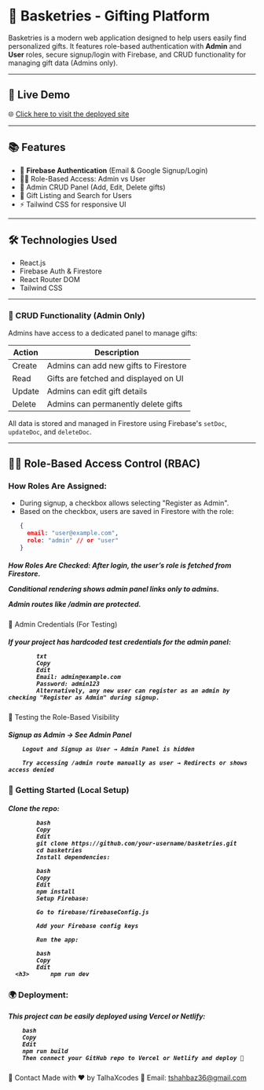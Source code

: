 # 🎁 Basketries - Gifting Platform

Basketries is a modern web application designed to help users easily find personalized gifts. It features role-based authentication with **Admin** and **User** roles, secure signup/login with Firebase, and CRUD functionality for managing gift data (Admins only).

---

## 🚀 Live Demo

🌐 [Click here to visit the deployed site](https://your-deployed-link.vercel.app)

---

## 📚 Features

- 🔐 **Firebase Authentication** (Email & Google Signup/Login)
- 🧑‍💻 Role-Based Access: Admin vs User
- 📝 Admin CRUD Panel (Add, Edit, Delete gifts)
- 🎁 Gift Listing and Search for Users
- ⚡ Tailwind CSS for responsive UI

---

## 🛠️ Technologies Used

- React.js
- Firebase Auth & Firestore
- React Router DOM
- Tailwind CSS

---

### 🔄 CRUD Functionality (Admin Only)

Admins have access to a dedicated panel to manage gifts:

| Action   | Description                              |
|----------|------------------------------------------|
| Create   | Admins can add new gifts to Firestore    |
| Read     | Gifts are fetched and displayed on UI    |
| Update   | Admins can edit gift details             |
| Delete   | Admins can permanently delete gifts      |

All data is stored and managed in Firestore using Firebase's `setDoc`, `updateDoc`, and `deleteDoc`.

---

## 🧑‍⚖️ Role-Based Access Control (RBAC)

### How Roles Are Assigned:
- During signup, a checkbox allows selecting "Register as Admin".
- Based on the checkbox, users are saved in Firestore with the role:
  ```json
  {
    email: "user@example.com",
    role: "admin" // or "user"
  }

<h5>How Roles Are Checked:
After login, the user’s role is fetched from Firestore.

Conditional rendering shows admin panel links only to admins.

Admin routes like /admin are protected.</h5>

🔐 Admin Credentials (For Testing)

<h5>If your project has hardcoded test credentials for the admin panel:

            txt
            Copy
            Edit
            Email: admin@example.com
            Password: admin123
            Alternatively, any new user can register as an admin by checking "Register as Admin" during signup.
</h5>



🧪 Testing the Role-Based Visibility

<h5>
        Signup as Admin → See Admin Panel

        Logout and Signup as User → Admin Panel is hidden

        Try accessing /admin route manually as user → Redirects or shows access denied
</h5>

###  🚀 Getting Started (Local Setup)
  <h5>      Clone the repo:

            bash
            Copy
            Edit
            git clone https://github.com/your-username/basketries.git
            cd basketries
            Install dependencies:

            bash
            Copy
            Edit
            npm install
            Setup Firebase:

            Go to firebase/firebaseConfig.js

            Add your Firebase config keys

            Run the app:

            bash
            Copy
            Edit
      <h3>      npm run dev
###  🌍 Deployment:
<h5>    This project can be easily deployed using Vercel or Netlify:

        bash
        Copy
        Edit
        npm run build
        Then connect your GitHub repo to Vercel or Netlify and deploy 🚀
</h5>



📧 Contact
Made with ❤️ by TalhaXcodes
📩 Email: tshahbaz36@gmail.com


